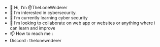 - 👋 Hi, I’m @TheLoneWnderer
- 👀 I’m interested in  cybersecurity.
- 🌱 I’m currently learning cyber security
- 💞️ I’m looking to collaborate on web app or websites or anything where i can learn and improve
- 📫 How to reach me :
-   Discord : thelonewnderer

<!---
TheLoneWnderer/TheLoneWnderer is a ✨ special ✨ repository because its `README.md` (this file) appears on your GitHub profile.
You can click the Preview link to take a look at your changes.
--->
